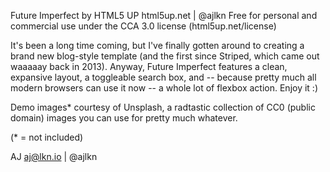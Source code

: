 Future Imperfect by HTML5 UP
html5up.net | @ajlkn
Free for personal and commercial use under the CCA 3.0 license (html5up.net/license)


It's been a long time coming, but I've finally gotten around to creating a brand new
blog-style template (and the first since Striped, which came out waaaaay back in 2013).
Anyway, Future Imperfect features a clean, expansive layout, a toggleable search box,
and -- because pretty much all modern browsers can use it now -- a whole lot of flexbox
action. Enjoy it :)

Demo images* courtesy of Unsplash, a radtastic collection of CC0 (public domain) images
you can use for pretty much whatever.

(* = not included)

AJ
aj@lkn.io | @ajlkn

